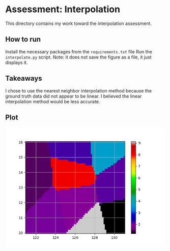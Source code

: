 # Assessment: Interpolation
This directory contains my work toward the interpolation assessment.

## How to run
Install the necessary packages from the `requirements.txt` file
Run the `interpolate.py` script. Note: it does not save the figure as a file, it just displays it.

## Takeaways
I chose to use the nearest neighbor interpolation method because the ground truth data did not appear to be linear. I believed the linear interpolation method would be less accurate.

## Plot
![](interp.png)
